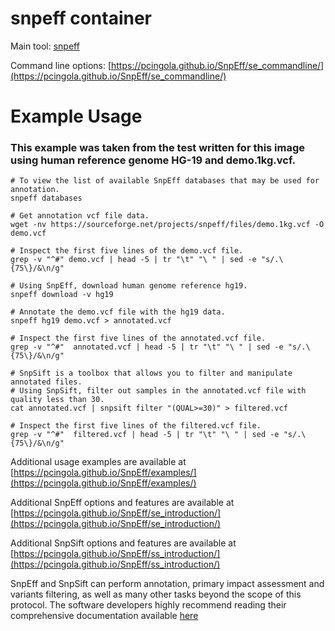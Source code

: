 # snpeff container
Main tool: [snpeff](https://pcingola.github.io/SnpEff/)

Command line options: [https://pcingola.github.io/SnpEff/se_commandline/](https://pcingola.github.io/SnpEff/se_commandline/)
# Example Usage
### This example was taken from the test written for this image using human reference genome HG-19 and demo.1kg.vcf.

```{bash}
# To view the list of available SnpEff databases that may be used for annotation.
snpeff databases

# Get annotation vcf file data.
wget -nv https://sourceforge.net/projects/snpeff/files/demo.1kg.vcf -O demo.vcf

# Inspect the first five lines of the demo.vcf file.
grep -v "^#" demo.vcf | head -5 | tr "\t" "\ " | sed -e "s/.\{75\}/&\n/g" 

# Using SnpEff, download human genome reference hg19.
snpeff download -v hg19

# Annotate the demo.vcf file with the hg19 data.
snpeff hg19 demo.vcf > annotated.vcf

# Inspect the first five lines of the annotated.vcf file. 
grep -v "^#"  annotated.vcf | head -5 | tr "\t" "\ " | sed -e "s/.\{75\}/&\n/g" 

# SnpSift is a toolbox that allows you to filter and manipulate annotated files.
# Using SnpSift, filter out samples in the annotated.vcf file with quality less than 30. 
cat annotated.vcf | snpsift filter "(QUAL>=30)" > filtered.vcf

# Inspect the first five lines of the filtered.vcf file. 
grep -v "^#"  filtered.vcf | head -5 | tr "\t" "\ " | sed -e "s/.\{75\}/&\n/g"
```

Additional usage examples are available at [https://pcingola.github.io/SnpEff/examples/](https://pcingola.github.io/SnpEff/examples/)

Additional SnpEff options and features are available at [https://pcingola.github.io/SnpEff/se_introduction/](https://pcingola.github.io/SnpEff/se_introduction/)

Additional SnpSift options and features are available at [https://pcingola.github.io/SnpEff/ss_introduction/](https://pcingola.github.io/SnpEff/ss_introduction/)

SnpEff and SnpSift can perform annotation, primary impact assessment and variants filtering, as well as many other tasks beyond the scope of this protocol. The software developers highly recommend reading their comprehensive documentation available [here](https://pcingola.github.io/SnpEff/adds/VCFannotationformat_v1.0.pdf)
